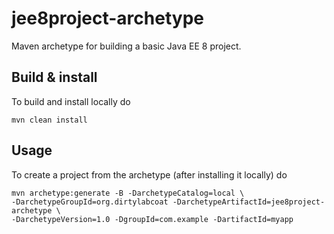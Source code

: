 # jee8project-archetype
Maven archetype for building a basic Java EE 8 project.

## Build & install
To build and install locally do

    mvn clean install

## Usage
To create a project from the archetype (after installing it locally) do

    mvn archetype:generate -B -DarchetypeCatalog=local \
    -DarchetypeGroupId=org.dirtylabcoat -DarchetypeArtifactId=jee8project-archetype \
    -DarchetypeVersion=1.0 -DgroupId=com.example -DartifactId=myapp

